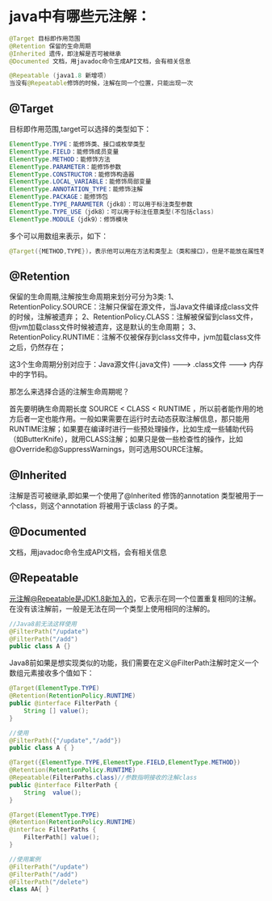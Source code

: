 # java中有哪些元注解：

```java
@Target 目标即作用范围
@Retention 保留的生命周期
@Inherited 遗传，即注解是否可被继承
@Documented 文档，用javadoc命令生成API文档，会有相关信息

@Repeatable (java1.8 新增项)
当没有@Repeatable修饰的时候，注解在同一个位置，只能出现一次
```



## @Target

目标即作用范围,target可以选择的类型如下：

```java
ElementType.TYPE：能修饰类、接口或枚举类型
ElementType.FIELD：能修饰成员变量
ElementType.METHOD：能修饰方法
ElementType.PARAMETER：能修饰参数
ElementType.CONSTRUCTOR：能修饰构造器
ElementType.LOCAL_VARIABLE：能修饰局部变量
ElementType.ANNOTATION_TYPE：能修饰注解
ElementType.PACKAGE：能修饰包
ElementType.TYPE_PARAMETER（jdk8）：可以用于标注类型参数
ElementType.TYPE_USE（jdk8）：可以用于标注任意类型(不包括class)
ElementType.MODULE（jdk9）：修饰模块
```

多个可以用数组来表示，如下：

```java
@Target({METHOD,TYPE})，表示他可以用在方法和类型上（类和接口），但是不能放在属性等其他位置。
```



## @Retention

保留的生命周期,注解按生命周期来划分可分为3类:
1、RetentionPolicy.SOURCE：注解只保留在源文件，当Java文件编译成class文件的时候，注解被遗弃；
2、RetentionPolicy.CLASS：注解被保留到class文件，但jvm加载class文件时候被遗弃，这是默认的生命周期；
3、RetentionPolicy.RUNTIME：注解不仅被保存到class文件中，jvm加载class文件之后，仍然存在；

这3个生命周期分别对应于：Java源文件(.java文件) ---> .class文件 ---> 内存中的字节码。

那怎么来选择合适的注解生命周期呢？

首先要明确生命周期长度 SOURCE < CLASS < RUNTIME ，所以前者能作用的地方后者一定也能作用。一般如果需要在运行时去动态获取注解信息，那只能用RUNTIME注解；如果要在编译时进行一些预处理操作，比如生成一些辅助代码（如ButterKnife），就用CLASS注解；如果只是做一些检查性的操作，比如@Override和@SuppressWarnings，则可选用SOURCE注解。

## @Inherited

注解是否可被继承,即如果一个使用了@Inherited 修饰的annotation 类型被用于一个class，则这个annotation 将被用于该class 的子类。

## @Documented

文档，用javadoc命令生成API文档，会有相关信息

## @Repeatable

元注解@Repeatable是JDK1.8新加入的，它表示在同一个位置重复相同的注解。在没有该注解前，一般是无法在同一个类型上使用相同的注解的。

```java
//Java8前无法这样使用
@FilterPath("/update")
@FilterPath("/add")
public class A {}
```

Java8前如果是想实现类似的功能，我们需要在定义@FilterPath注解时定义一个数组元素接收多个值如下：

```java
@Target(ElementType.TYPE)
@Retention(RetentionPolicy.RUNTIME)
public @interface FilterPath {
    String [] value();
}

//使用
@FilterPath({"/update","/add"})
public class A { }
```

```java
@Target({ElementType.TYPE,ElementType.FIELD,ElementType.METHOD})
@Retention(RetentionPolicy.RUNTIME)
@Repeatable(FilterPaths.class)//参数指明接收的注解class
public @interface FilterPath {
    String  value();
}

@Target(ElementType.TYPE)
@Retention(RetentionPolicy.RUNTIME)
@interface FilterPaths {
    FilterPath[] value();
}

//使用案例
@FilterPath("/update")
@FilterPath("/add")
@FilterPath("/delete")
class AA{ }
```

